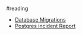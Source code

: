#reading 

- [Database Migrations](https://kiranrao.ca/2022/05/04/zero-downtime-migrations.html)
- [Postgres incident Report](https://ardentperf.com/2022/02/10/a-hairy-postgresql-incident/)